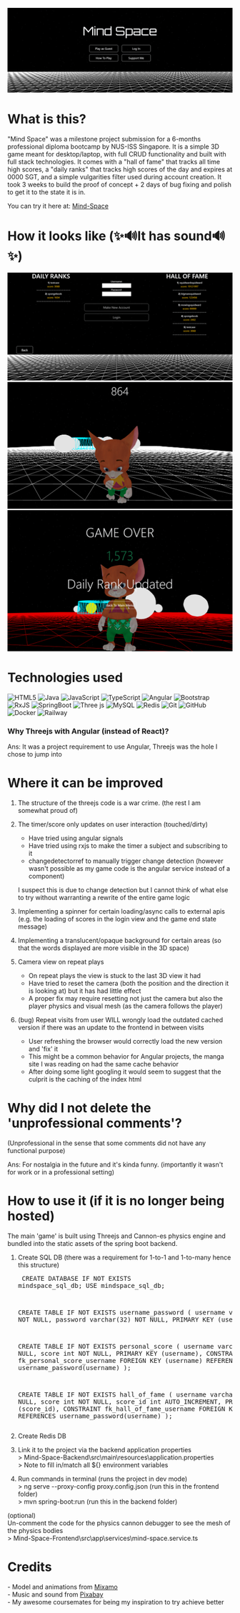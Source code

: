 ![MindSpace-Banner](readme-assets/mindspace-banner.png)
# What is this?
"Mind Space" was a milestone project submission for a 6-months professional diploma bootcamp by NUS-ISS Singapore. It is a simple 3D game meant for desktop/laptop, with full CRUD functionality and built with full stack technologies. It comes with a "hall of fame" that tracks all time high scores, a "daily ranks" that tracks high scores of the day and expires at 0000 SGT, and a simple vulgarities filter used during account creation. It took 3 weeks to build the proof of concept + 2 days of bug fixing and polish to get it to the state it is in.

You can try it here at: [Mind-Space](mind-space.up.railway.app/)

# How it looks like (✨🔊It has sound🔊✨)
![Login-View](readme-assets/login-view.png)
![Game-Start](readme-assets/game-start.png)
![Game-End](readme-assets/game-end.png)

# Technologies used
![HTML5](https://img.shields.io/badge/html5-%23E34F26.svg?style=for-the-badge&logo=html5&logoColor=white) ![Java](https://img.shields.io/badge/java-%23ED8B00.svg?style=for-the-badge&logo=openjdk&logoColor=white) ![JavaScript](https://img.shields.io/badge/javascript-%23323330.svg?style=for-the-badge&logo=javascript&logoColor=%23F7DF1E) ![TypeScript](https://img.shields.io/badge/typescript-%23007ACC.svg?style=for-the-badge&logo=typescript&logoColor=white) ![Angular](https://img.shields.io/badge/angular-%23DD0031.svg?style=for-the-badge&logo=angular&logoColor=white) ![Bootstrap](https://img.shields.io/badge/bootstrap-%238511FA.svg?style=for-the-badge&logo=bootstrap&logoColor=white) ![RxJS](https://img.shields.io/badge/rxjs-%23B7178C.svg?style=for-the-badge&logo=reactivex&logoColor=white) ![SpringBoot](https://img.shields.io/badge/springboot-%236DB33F.svg?style=for-the-badge&logo=springboot&logoColor=white) ![Three js](https://img.shields.io/badge/threejs-black?style=for-the-badge&logo=three.js&logoColor=white) ![MySQL](https://img.shields.io/badge/mysql-4479A1.svg?style=for-the-badge&logo=mysql&logoColor=white) ![Redis](https://img.shields.io/badge/redis-%23DD0031.svg?style=for-the-badge&logo=redis&logoColor=white) ![Git](https://img.shields.io/badge/git-%23F05033.svg?style=for-the-badge&logo=git&logoColor=white) ![GitHub](https://img.shields.io/badge/github-%23121011.svg?style=for-the-badge&logo=github&logoColor=white) ![Docker](https://img.shields.io/badge/docker-%230db7ed.svg?style=for-the-badge&logo=docker&logoColor=white) ![Railway](https://img.shields.io/badge/Railway-black?style=for-the-badge&logo=Railway)

### Why Threejs with Angular (instead of React)?
Ans: It was a project requirement to use Angular, Threejs was the hole I chose to jump into

# Where it can be improved
1. The structure of the threejs code is a war crime. (the rest I am somewhat proud of)

2. The timer/score only updates on user interaction (touched/dirty)
    - Have tried using angular signals
    - Have tried using rxjs to make the timer a subject and subscribing to it
    - changedetectorref to manually trigger change detection (however wasn't possible as my game code is the angular service instead of a component)

    I suspect this is due to change detection but I cannot think of what else to try without warranting a rewrite of the entire game logic

3. Implementing a spinner for certain loading/async calls to external apis (e.g. the loading of scores in the login view and the game end state message)

4. Implementing a translucent/opaque background for certain areas (so that the words displayed are more visible in the 3D space)

5. Camera view on repeat plays
    - On repeat plays the view is stuck to the last 3D view it had
    - Have tried to reset the camera (both the position and the direction it is looking at) but it has had little effect
    - A proper fix may require resetting not just the camera but also the player physics and visual mesh (as the camera follows the player)

6. (bug) Repeat visits from user WILL wrongly load the outdated cached version if there was an update to the frontend in between visits
    - User refreshing the browser would correctly load the new version and 'fix' it
    - This might be a common behavior for Angular projects, the manga site I was reading on had the same cache behavior
    - After doing some light googling it would seem to suggest that the culprit is the caching of the index html

# Why did I not delete the 'unprofessional comments'?
(Unprofessional in the sense that some comments did not have any functional purpose)

Ans: For nostalgia in the future and it's kinda funny. (importantly it wasn't for work or in a professional setting)

# How to use it (if it is no longer being hosted)
The main 'game' is built using Threejs and Cannon-es physics engine and bundled into the static assets of the spring boot backend.

1) Create SQL DB (there was a requirement for 1-to-1 and 1-to-many hence this structure)<br><pre>
    CREATE DATABASE IF NOT EXISTS mindspace_sql_db;
    USE mindspace_sql_db;

    CREATE TABLE IF NOT EXISTS username_password (
        username varchar(32) NOT NULL,
        password varchar(32) NOT NULL,
        PRIMARY KEY (username)
    );

    CREATE TABLE IF NOT EXISTS personal_score (
        username varchar(32) NOT NULL,
        score int NOT NULL,
        PRIMARY KEY (username),
        CONSTRAINT fk_personal_score_username FOREIGN KEY (username) REFERENCES username_password(username)
    );

    CREATE TABLE IF NOT EXISTS hall_of_fame (
        username varchar(32) NOT NULL,
        score int NOT NULL,
        score_id int AUTO_INCREMENT,
        PRIMARY KEY (score_id),
        CONSTRAINT fk_hall_of_fame_username FOREIGN KEY (username) REFERENCES username_password(username)
    );</pre>
2) Create Redis DB

3) Link it to the project via the backend application properties<br>
\> Mind-Space-Backend\src\main\resources\application.properties<br>
\> Note to fill in/match all ${} environment variables

4) Run commands in terminal (runs the project in dev mode)<br>
\> ng serve --proxy-config proxy.config.json (run this in the frontend folder)<br>
\> mvn spring-boot:run (run this in the backend folder)

(optional)<br>
Un-comment the code for the physics cannon debugger to see the mesh of the physics bodies<br>
\>  Mind-Space-Frontend\src\app\services\mind-space.service.ts<br>

# Credits
\- Model and animations from [Mixamo](https://www.mixamo.com/)<br>
\- Music and sound from [Pixabay](https://pixabay.com/)<br>
\- My awesome coursemates for being my inspiration to try achieve better
